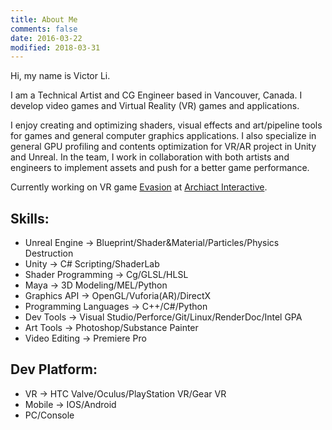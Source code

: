 ```yaml
---
title: About Me
comments: false
date: 2016-03-22
modified: 2018-03-31
---
```

Hi, my name is Victor Li.

I am a Technical Artist and CG Engineer based in Vancouver, Canada. I develop video games and Virtual Reality (VR) games and applications.

<!-- I enjoy creating and optimizing shaders, game VFX and art tools for my project, and working in collaboration with both artists and engineers in my team. I also specialize in general GPU profiling and optimization of my VR project, and work with art team to push for a better game performance. -->
I enjoy creating and optimizing shaders, visual effects and art/pipeline tools for games and general computer graphics applications. I also specialize in general GPU profiling and contents optimization for VR/AR project in Unity and Unreal. In the team, I work in collaboration with both artists and engineers to implement assets and push for a better game performance.

<!-- I also keep the art pipeline clean and efficient in order to maximize performance. -->
<!-- I'm a Technical Artist and Computer Graphics Engineer based in Vancouver with a [Master's degree in Digital Media](http://thecdm.ca/) and a background of computer science. I enjoy interpreting graphics through code and using mathematics and programming as tools to discover how things work and solve problems. -->

<!-- [comment]: I have been always fascinated by the rationality in mathematics and programming, and I enjoy using them as tools to discover how things work and solve problems. I also appreciate the craftmanship and creativity in arts and design, and and I am willing to interpret visual through programming and to bridge the gap between art and technology. -->

Currently working on VR game <a href="https://evasionvrgame.com/" target="_blank">Evasion</a> at <a href="http://archiactinteractive.com" target="_blank">Archiact Interactive</a>.

## Skills:

* Unreal Engine -> Blueprint/Shader&Material/Particles/Physics Destruction
* Unity -> C# Scripting/ShaderLab
* Shader Programming -> Cg/GLSL/HLSL
* Maya -> 3D Modeling/MEL/Python
* Graphics API -> OpenGL/Vuforia(AR)/DirectX
* Programming Languages -> C++/C#/Python
* Dev Tools -> Visual Studio/Perforce/Git/Linux/RenderDoc/Intel GPA
* Art Tools -> Photoshop/Substance Painter
* Video Editing -> Premiere Pro

## Dev Platform:

* VR -> HTC Valve/Oculus/PlayStation VR/Gear VR
* Mobile -> IOS/Android
* PC/Console

<!-- ##### I also like painting, singing, travelling and playing piano. <3 -->
